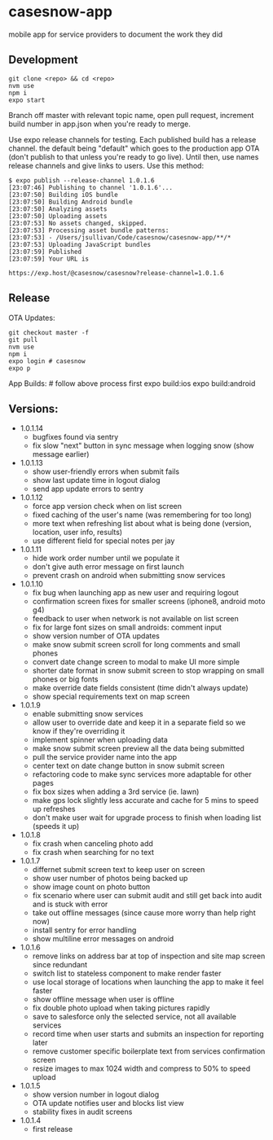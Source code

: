 # casesnow-app

mobile app for service providers to document the work they did

## Development

    git clone <repo> && cd <repo>
    nvm use
    npm i
    expo start

Branch off master with relevant topic name, open pull request, increment build number in app.json when you're ready to merge.

Use expo release channels for testing. Each published build has a release channel. the default being "default" which goes to the production app OTA (don't publish to that unless you're ready to go live). Until then, use names release channels and give links to users. Use this method:

    $ expo publish --release-channel 1.0.1.6
    [23:07:46] Publishing to channel '1.0.1.6'...
    [23:07:50] Building iOS bundle
    [23:07:50] Building Android bundle
    [23:07:50] Analyzing assets
    [23:07:50] Uploading assets
    [23:07:53] No assets changed, skipped.
    [23:07:53] Processing asset bundle patterns:
    [23:07:53] - /Users/jsullivan/Code/casesnow/casesnow-app/**/*
    [23:07:53] Uploading JavaScript bundles
    [23:07:59] Published
    [23:07:59] Your URL is

    https://exp.host/@casesnow/casesnow?release-channel=1.0.1.6

## Release

OTA Updates:

    git checkout master -f
    git pull
    nvm use
    npm i
    expo login # casesnow
    expo p

App Builds: # follow above process first
expo build:ios
expo build:android

## Versions:

- 1.0.1.14
  - bugfixes found via sentry
  - fix slow "next" button in sync message when logging snow (show message earlier)
- 1.0.1.13
  - show user-friendly errors when submit fails
  - show last update time in logout dialog
  - send app update errors to sentry
- 1.0.1.12
  - force app version check when on list screen
  - fixed caching of the user's name (was remembering for too long)
  - more text when refreshing list about what is being done (version, location, user info, results)
  - use different field for special notes per jay
- 1.0.1.11
  - hide work order number until we populate it
  - don't give auth error message on first launch
  - prevent crash on android when submitting snow services
- 1.0.1.10
  - fix bug when launching app as new user and requiring logout
  - confirmation screen fixes for smaller screens (iphone8, android moto g4)
  - feedback to user when network is not available on list screen
  - fix for large font sizes on small androids: comment input
  - show version number of OTA updates
  - make snow submit screen scroll for long comments and small phones
  - convert date change screen to modal to make UI more simple
  - shorter date format in snow submit screen to stop wrapping on small phones or big fonts
  - make override date fields consistent (time didn't always update)
  - show special requirements text on map screen
- 1.0.1.9
  - enable submitting snow services
  - allow user to override date and keep it in a separate field so we know if they're overriding it
  - implement spinner when uploading data
  - make snow submit screen preview all the data being submitted
  - pull the service provider name into the app
  - center text on date change button in snow submit screen
  - refactoring code to make sync services more adaptable for other pages
  - fix box sizes when adding a 3rd service (ie. lawn)
  - make gps lock slightly less accurate and cache for 5 mins to speed up refreshes
  - don't make user wait for upgrade process to finish when loading list (speeds it up)
- 1.0.1.8
  - fix crash when canceling photo add
  - fix crash when searching for no text
- 1.0.1.7
  - differnet submit screen text to keep user on screen
  - show user number of photos being backed up
  - show image count on photo button
  - fix scenario where user can submit audit and still get back into audit and is stuck with error
  - take out offline messages (since cause more worry than help right now)
  - install sentry for error handling
  - show multiline error messages on android
- 1.0.1.6
  - remove links on address bar at top of inspection and site map screen since redundant
  - switch list to stateless component to make render faster
  - use local storage of locations when launching the app to make it feel faster
  - show offline message when user is offline
  - fix double photo upload when taking pictures rapidly
  - save to salesforce only the selected service, not all available services
  - record time when user starts and submits an inspection for reporting later
  - remove customer specific boilerplate text from services confirmation screen
  - resize images to max 1024 width and compress to 50% to speed upload
- 1.0.1.5
  - show version number in logout dialog
  - OTA update notifies user and blocks list view
  - stability fixes in audit screens
- 1.0.1.4
  - first release
